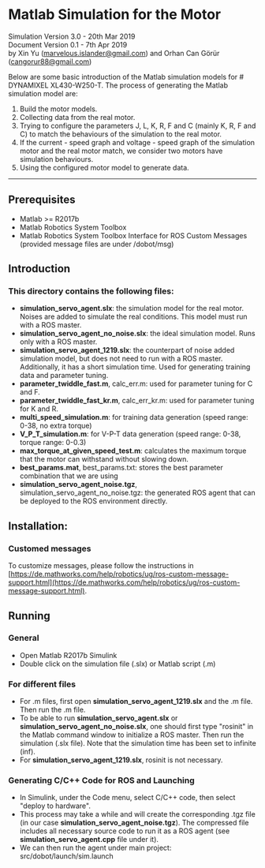 Matlab Simulation for the Motor
============
Simulation Version 3.0 - 20th Mar 2019
\
Document Version 0.1 - 7th Apr 2019
\
by Xin Yu (marvelous.islander@gmail.com) and Orhan Can Görür (cangorur88@gmail.com)

Below are some basic introduction of the Matlab simulation models for # DYNAMIXEL XL430-W250-T.
The process of generating the Matlab simulation model are:
1. Build the motor models.
2. Collecting data from the real motor.
3. Trying to configure the parameters J, L, K, R, F and C (mainly K, R, F and C) to match the behaviours of the simulation to the real motor.
4. If the current - speed graph and voltage - speed graph of the simulation motor and the real motor match, we consider two motors have simulation behaviours.
5. Using the configured motor model to generate data.

---

## Prerequisites
- Matlab >= R2017b
- Matlab Robotics System Toolbox
- Matlab Robotics System Toolbox Interface for ROS Custom Messages (provided message files are under /dobot/msg)

## Introduction
### This directory contains the following files:
- **simulation_servo_agent.slx**: the simulation model for the real motor. Noises are added to simulate the real conditions. This model must run with a ROS master.
- **simulation_servo_agent_no_noise.slx**: the ideal simulation model. Runs only with a ROS master.
- **simulation_servo_agent_1219.slx**: the counterpart of noise added simulation model, but does not need to run with a ROS master. Additionally, it has a short simulation time. Used for generating training data and parameter tuning.
- **parameter_twiddle_fast.m**, calc_err.m: used for parameter tuning for C and F.
- **parameter_twiddle_fast_kr.m**, calc_err_kr.m: used for parameter tuning for K and R.
- **multi_speed_simulation.m**: for training data generation (speed range: 0-38, no extra torque)
- **V_P_T_simulation.m**: for V-P-T data generation (speed range: 0-38, torque range: 0-0.3)
- **max_torque_at_given_speed_test.m**: calculates the maximum torque that the motor can withstand without slowing down.
- **best_params.mat**, best_params.txt: stores the best parameter combination that we are using
- **simulation_servo_agent_noise.tgz**, simulation_servo_agent_no_noise.tgz: the generated ROS agent that can be deployed to the ROS environment directly.

## Installation:

### Customed messages
To customize messages, please follow the instructions in [https://de.mathworks.com/help/robotics/ug/ros-custom-message-support.html](https://de.mathworks.com/help/robotics/ug/ros-custom-message-support.html).

## Running
### General
- Open Matlab R2017b Simulink
- Double click on the simulation file (.slx) or Matlab script (.m)

### For different files
- For .m files, first open **simulation_servo_agent_1219.slx** and the .m file. Then run the .m file.
- To be able to run **simulation_servo_agent.slx** or **simulation_servo_agent_no_noise.slx**, one should first type "rosinit" in the Matlab command window to initialize a ROS master. Then run the simulation (.slx file). Note that the simulation time has been set to infinite (inf).
- For **simulation_servo_agent_1219.slx**, rosinit is not necessary.

### Generating C/C++ Code for ROS and Launching
- In Simulink, under the Code menu, select C/C++ code, then select "deploy to hardware".
- This process may take a while and will create the corresponding .tgz file (in our case **simulation_servo_agent_noise.tgz**). The compressed file includes all necessary source code to run it as a ROS agent (see **simulation_servo_agent.cpp** file under it).
- We can then run the agent under main project: src/dobot/launch/sim.launch

